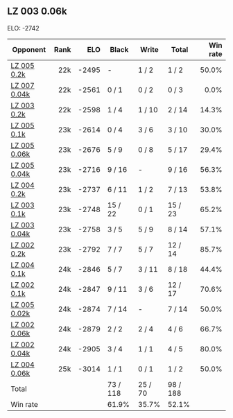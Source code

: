 ## LZ 003 0.06k ##

ELO: -2742

Opponent | Rank | ELO | Black | Write | Total | Win rate
---------|-----:|----:|-------|-------|-------|-------:
[LZ 005 0.2k](LZ%20005%200.2k.md) | 22k | -2495 | - | 1 / 2 | 1 / 2 | 50.0%
[LZ 007 0.04k](LZ%20007%200.04k.md) | 22k | -2561 | 0 / 1 | 0 / 2 | 0 / 3 | 0.0%
[LZ 003 0.2k](LZ%20003%200.2k.md) | 22k | -2598 | 1 / 4 | 1 / 10 | 2 / 14 | 14.3%
[LZ 005 0.1k](LZ%20005%200.1k.md) | 23k | -2614 | 0 / 4 | 3 / 6 | 3 / 10 | 30.0%
[LZ 005 0.06k](LZ%20005%200.06k.md) | 23k | -2676 | 5 / 9 | 0 / 8 | 5 / 17 | 29.4%
[LZ 005 0.04k](LZ%20005%200.04k.md) | 23k | -2716 | 9 / 16 | - | 9 / 16 | 56.3%
[LZ 004 0.2k](LZ%20004%200.2k.md) | 23k | -2737 | 6 / 11 | 1 / 2 | 7 / 13 | 53.8%
[LZ 003 0.1k](LZ%20003%200.1k.md) | 23k | -2748 | 15 / 22 | 0 / 1 | 15 / 23 | 65.2%
[LZ 003 0.04k](LZ%20003%200.04k.md) | 23k | -2758 | 3 / 5 | 5 / 9 | 8 / 14 | 57.1%
[LZ 002 0.2k](LZ%20002%200.2k.md) | 23k | -2792 | 7 / 7 | 5 / 7 | 12 / 14 | 85.7%
[LZ 004 0.1k](LZ%20004%200.1k.md) | 24k | -2846 | 5 / 7 | 3 / 11 | 8 / 18 | 44.4%
[LZ 002 0.1k](LZ%20002%200.1k.md) | 24k | -2847 | 9 / 11 | 3 / 6 | 12 / 17 | 70.6%
[LZ 005 0.02k](LZ%20005%200.02k.md) | 24k | -2874 | 7 / 14 | - | 7 / 14 | 50.0%
[LZ 002 0.06k](LZ%20002%200.06k.md) | 24k | -2879 | 2 / 2 | 2 / 4 | 4 / 6 | 66.7%
[LZ 002 0.04k](LZ%20002%200.04k.md) | 24k | -2905 | 3 / 4 | 1 / 1 | 4 / 5 | 80.0%
[LZ 004 0.06k](LZ%20004%200.06k.md) | 25k | -3014 | 1 / 1 | 0 / 1 | 1 / 2 | 50.0%
Total | | | 73 / 118 | 25 / 70 | 98 / 188 | 
Win rate| | | 61.9% | 35.7% | 52.1% | 
